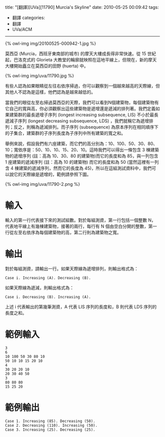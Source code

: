 title: "[翻譯][UVa][11790] Murcia's Skyline"
date: 2010-05-25 00:09:42
tags:
- 翻譯
categories:
- 翻譯
- UVa/ACM
---

{% owl-img img/20100525-000942-1.jpg %}

莫西亞 (Murcia，西班牙東南部的城市) 的摩天大樓成長得非常快速。從 15 世紀起，巴洛克式的 Glorieta 大教堂的輪廓就映照在這地平線上，但現在，新的摩天大樓開始矗立在莫西亞的田野 (huerta) 中。

<!-- more -->

{% owl-img img/uva/11790.jpg %}

有些人認為如果眼睛從左往右依序掃過，你可以觀察到一個越來越高的天際線，但其他人不認為是這樣，他們認為是越來越低的。

當我們的眼從左至右掃過莫西亞的天際，我們可以看到N個建築物，每個建築物有它自己的寬與高，你必須觀察出這些建築物是遞增還是遞減的排列著。我們定義如果建築群的最長遞增子序列 (longest increasing subsequence, LIS) 不小於最長遞減子序列 (longest decreasing subsequence, LDS) ，我們就稱它為遞增排列；反之，則稱為遞減排列。而子序列 (subsequence) 為原本序列在相同順序下的子集合，建築群的子序列長度為子序列中所有建築的寬之和。

舉例來說，假設我們有六座建築，而它們的高分別為：10、100、50、30、80、10；寬依序是：50、10、10、15、20、10。這時我們可以得出一條包含 3 棟建築物的遞增序列 (註：高為 10、30、80 的建築物)而它的長度和為 85，與一列包含 1 座建築的遞減序列 (註：高為 10 的建築物) 而它的長度和為 50 (當然這裡有一列含 4 棟建築的遞減序列，然而它的長度為 45)，所以在這組測試資料中，我們可以說它的天際線是遞增的，範例請參照下圖。

{% owl-img img/uva/11790-2.png %}

# 輸入

輸入的第一行代表接下來的測試組數。對於每組測資，第一行包括一個整數 N，代表地平線上有幾棟建築物，接著的兩行，每行有 N 個由空白分開的整數，第一行從左至右依序為每個建築物的高，第二行則為建築物之寬。

# 輸出

對於每組測資，請輸出一行。如果天際線為遞增排列，則輸出格式為：

`Case i. Increasing (A). Decreasing (B).`

如果天際線為遞減，則輸出格式為：

`Case i. Decreasing (B). Increasing (A).`

上述 i 代表輸出的第幾筆測資，A 代表 LIS 序列的長度和，B 則代表 LDS 序列的長度之和。

# 範例輸入

``` text
3
6
10 100 50 30 80 10
50 10 10 15 20 10
4
30 20 20 10
20 30 40 50
3
80 80 80
15 25 20
```

# 範例輸出

``` text
Case 1. Increasing (85). Decreasing (50).
Case 2. Decreasing (110). Increasing (50).
Case 3. Increasing (25). Decreasing (25).
```